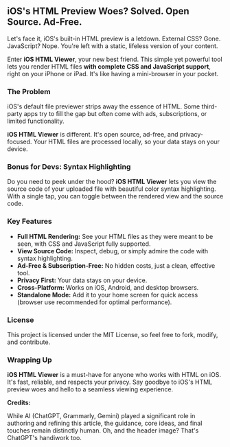 ## iOS's HTML Preview Woes? Solved. Open Source. Ad-Free.

Let's face it, iOS's built-in HTML preview is a letdown. External CSS? Gone. JavaScript? Nope. You're left with a static, lifeless version of your content.

Enter **iOS HTML Viewer**, your new best friend. This simple yet powerful tool lets you render HTML files **with complete CSS and JavaScript support**, right on your iPhone or iPad. It's like having a mini-browser in your pocket.

### The Problem

iOS's default file previewer strips away the essence of HTML. Some third-party apps try to fill the gap but often come with ads, subscriptions, or limited functionality.

**iOS HTML Viewer** is different. It's open source, ad-free, and privacy-focused. Your HTML files are processed locally, so your data stays on your device.

### Bonus for Devs: Syntax Highlighting

Do you need to peek under the hood? **iOS HTML Viewer** lets you view the source code of your uploaded file with beautiful color syntax highlighting. With a single tap, you can toggle between the rendered view and the source code.

### Key Features

- **Full HTML Rendering:** See your HTML files as they were meant to be seen, with CSS and JavaScript fully supported.
- **View Source Code:** Inspect, debug, or simply admire the code with syntax highlighting.
- **Ad-Free & Subscription-Free:** No hidden costs, just a clean, effective tool.
- **Privacy First:** Your data stays on your device.
- **Cross-Platform:** Works on iOS, Android, and desktop browsers.
- **Standalone Mode:** Add it to your home screen for quick access (browser use recommended for optimal performance).

### License

This project is licensed under the MIT License, so feel free to fork, modify, and contribute.

### Wrapping Up

**iOS HTML Viewer** is a must-have for anyone who works with HTML on iOS. It's fast, reliable, and respects your privacy. Say goodbye to iOS's HTML preview woes and hello to a seamless viewing experience.

**Credits:**

While AI (ChatGPT, Grammarly, Gemini) played a significant role in authoring and refining this article, the guidance, core ideas, and final touches remain distinctly human. Oh, and the header image? That's ChatGPT's handiwork too.
